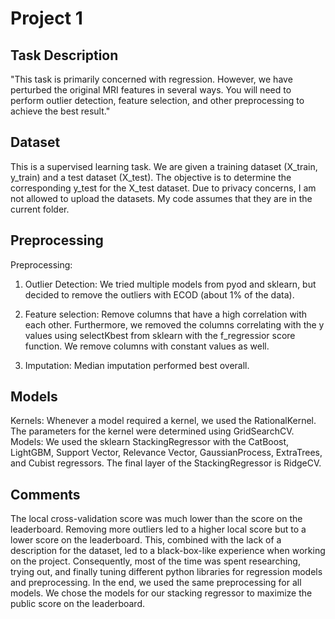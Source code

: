 # Project 1

## Task Description

"This task is primarily concerned with regression. However, we have perturbed the original MRI features in several ways. You will need to perform outlier detection, feature selection, and other preprocessing to achieve the best result."

## Dataset

This is a supervised learning task. We are given a training dataset (X_train, y_train) and a test dataset (X_test). The objective is to determine the corresponding y_test for the X_test dataset. Due to privacy concerns, I am not allowed to upload the datasets. My code assumes that they are in the current folder.

## Preprocessing

Preprocessing:

1. Outlier Detection: We tried multiple models from pyod and sklearn, but decided to remove the outliers with ECOD (about 1% of the data).

2. Feature selection: Remove columns that have a high correlation with each other. Furthermore, we removed the columns correlating with the y values using selectKbest from sklearn with the f_regressior score function. We remove columns with constant values as well.

3. Imputation: Median imputation performed best overall.

## Models

Kernels: Whenever a model required a kernel, we used the RationalKernel. The parameters for the kernel were determined using GridSearchCV.
Models: We used the sklearn StackingRegressor with the CatBoost, LightGBM, Support Vector, Relevance Vector, GaussianProcess, ExtraTrees, and Cubist regressors. The final layer of the StackingRegressor is RidgeCV.

## Comments

The local cross-validation score was much lower than the score on the leaderboard. Removing more outliers led to a higher local score but to a lower score on the leaderboard. This, combined with the lack of a description for the dataset, led to a black-box-like experience when working on the project. Consequently, most of the time was spent researching, trying out, and finally tuning different python libraries for regression models and preprocessing. In the end, we used the same preprocessing for all models. We chose the models for our stacking regressor to maximize the public score on the leaderboard. 
